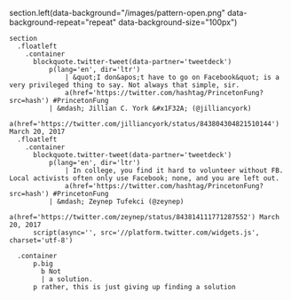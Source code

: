 section.left(data-background="/images/pattern-open.png" data-background-repeat="repeat" data-background-size="100px")

    section
      .floatleft
        .container
          blockquote.twitter-tweet(data-partner='tweetdeck')
              p(lang='en', dir='ltr')
                  | &quot;I don&apos;t have to go on Facebook&quot; is a very privileged thing to say. Not always that simple, sir. 
                  a(href='https://twitter.com/hashtag/PrincetonFung?src=hash') #PrincetonFung
              | &mdash; Jillian C. York &#x1F32A; (@jilliancyork) 
              a(href='https://twitter.com/jilliancyork/status/843804304821510144') March 20, 2017
      .floatleft
        .container
          blockquote.twitter-tweet(data-partner='tweetdeck')
              p(lang='en', dir='ltr')
                  | In college, you find it hard to volunteer without FB. Local activists often only use Facebook; none, and you are left out. 
                  a(href='https://twitter.com/hashtag/PrincetonFung?src=hash') #PrincetonFung
              | &mdash; Zeynep Tufekci (@zeynep) 
              a(href='https://twitter.com/zeynep/status/843814111771287552') March 20, 2017
          script(async='', src='//platform.twitter.com/widgets.js', charset='utf-8') 

      .container
          p.big
            b Not 
            | a solution.
          p rather, this is just giving up finding a solution

